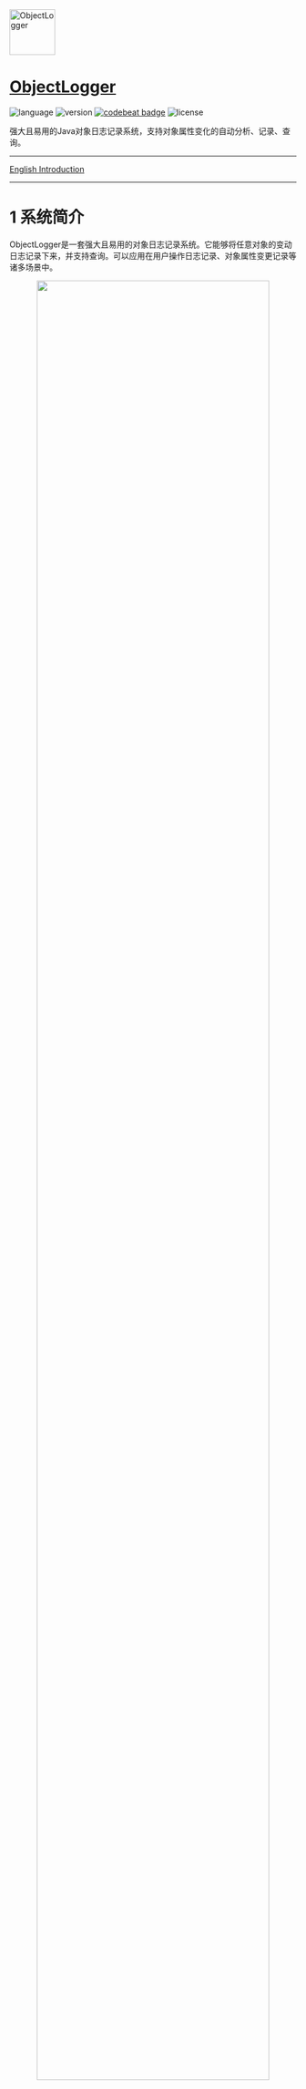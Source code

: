 <div align="left">
  <img src="./pic/ObjectLogger.png" height="80px" alt="ObjectLogger" >
</div>

# [ObjectLogger](https://github.com/yeecode/ObjectLogger)
![language](https://img.shields.io/badge/language-java-green.svg)
![version](https://img.shields.io/badge/mvn-3.1.1-blue.svg?style=flat)
[![codebeat badge](https://codebeat.co/badges/94beca78-0817-4a27-9544-326afe35339f)](https://codebeat.co/projects/github-com-yeecode-objectlogger-master)
![license](https://img.shields.io/badge/license-Apache-brightgreen.svg)

强大且易用的Java对象日志记录系统，支持对象属性变化的自动分析、记录、查询。

---

[English Introduction](./README.md)

---

# 1 系统简介

ObjectLogger是一套强大且易用的对象日志记录系统。它能够将任意对象的变动日志记录下来，并支持查询。可以应用在用户操作日志记录、对象属性变更记录等诸多场景中。

<div align=center>
  <img width="90%" src="./pic/react_en.png"/>
</div>

该系统具有以下特点：

- 一站整合：系统支持日志的记录与查询，开发者只需再开发前端界面即可使用。
- 完全独立：与业务系统无耦合，可插拔使用，不影响主业务流程。
- 应用共享：系统可以同时供多个业务系统使用，互不影响。
- 简单易用：服务端直接jar包启动；业务系统有官方Maven插件支持。
- 自动解析：能自动解析对象的属性变化，并支持富文本的前后对比。
- 便于扩展：支持自定义对象变动说明、属性变动说明。支持更多对象属性类型的扩展。

整个项目包含四个部分：

- ObjectLoggerClient：能够集成到业务系统进行日志分析、发送jar包。可以从Maven官方仓库引入该jar包。该模块位于`client`子包下。
- ObjectLoggerServer：一个web服务，需要数据库的支持。它能够接收并保存ObjectLoggerClient发出的日志信息，支持日志的查询操作。该模块位于`server`子包下。
- react-object-logger：一个React前端组件，用于进行日志的前端展示。可以从npm官方仓库引入该组件。该子项目位于[react-object-logger](https://github.com/promise-coding/react-object-logger)。
- ObjectLoggerDemo：一个业务端集成ObjectLoggerClient的示例。该模块位于`demo`子包下。

# 2 快速上手

## 2.1 创建数据库

使用该项目的`/server/database/init_data_table.sql`文件初始化两个数据表。

## 2.2 启动Server

下载该项目下最新的Server服务jar包，地址为`/server/target/ObjectLoggerServer-*.jar`。

启动下载的jar包。

```
java -jar ObjectLoggerServer-*.jar --spring.datasource.driver-class-name={db_driver} --spring.datasource.url=jdbc:{db}://{db_address}/{db_name} --spring.datasource.username={db_username} --spring.datasource.password={db_password}
```

上述命令中的用户配置项说明如下：

- `db_driver`:你所用的数据库对应的驱动。如果使用MySql数据库则为`com.mysql.jdbc.Driver`;如果使用SqlServer数据库则为`com.microsoft.sqlserver.jdbc.SQLServerDriver`。
- `db`:数据库类型。如果使用MySql数据库则为`mysql`;如果使用SqlServer数据库则为`sqlserver`。
- `db_address`:数据库连接地址。如果数据库在本机则为`127.0.0.1`。
- `db_name`:数据库名，该数据库中需包含上一步初始化的两个数据表。
- `db_username`:数据库登录用户名。
- `db_password`:数据库登录密码。

启动jar成功后可以看到下面的界面：

<div align=center>
  <img width="80%" src="./pic/server_start.png"/>
</div>

使用浏览器访问下面的页面可以看到系统欢迎页面：

```
http://127.0.0.1:12301/ObjectLoggerServer/
```

访问上述地址可以看到下面的欢迎界面：

<div align=center>
  <img width="80%" src="./pic/100.jpg"/>
</div>

至此，ObjectLoggerServer系统已经搭建结束，可以接受业务系统的日志写入和查询操作。

# 3 业务系统接入

该部分讲解如何配置业务系统来将业务系统中的对象变化通过ObjectLoggerClient分析，然后记录到ObjectLoggerServer中。

这一部分的使用可以参照ObjectLoggerDemo项目，该项目给出了业务系统集成ObjectLoggerClient的详细示例。ObjectLoggerDemo的制品包可以从`/demo/target/ObjectLoggerDemo-*.jar`获得，无需其他配置直接运行`java -jar ObjectLoggerDemo-*.jar`便可以直接启动该项目。

可以直接根据启动页面的提示访问相关地址来体验：

<div align=center>
  <img width="90%" src="./pic/demo_start.png"/>
</div>

## 3.1 引入依赖包

在pom中增加下面的依赖：

```
<dependency>
    <groupId>com.github.yeecode.objectlogger</groupId>
    <artifactId>ObjectLoggerClient</artifactId>
    <version>{最新版本}</version>
</dependency>
```

## 3.2 添加对ObjectLoggerClient中bean的自动注入

### 3.2.1 对于SpringBoot应用

在SpringBoot的启动类前添加`@ComponentScan`注解，并在`basePackages`中增加ObjectLoggerClient的包地址：`com.github.yeecode.objectlogger`，如：

```
@SpringBootApplication
@ComponentScan(basePackages={"{your_beans_root}","com.github.yeecode.objectlogger"})
public class MyBootAppApplication {
public static void main(String[] args) {
    // 省略其他代码
  }
}
```
### 3.2.2 对于Spring应用

在`applicationContext.xml`增加对ObjectLoggerClient包地址的扫描：

```
<context:component-scan base-package="com.github.yeecode.objectlogger">
</context:component-scan>
```

## 3.3 完成配置

在`application.properties`中增加:

```
yeecode.objectLogger.serverAddress=http://{ObjectLoggerServer_address}
yeecode.objectLogger.businessAppName={your_app_name}
yeecode.objectLogger.autoLogAttributes=true
```

- `ObjectLoggerServer_address`:属性指向上一步的ObjectLoggerServer的部署地址，例如：`127.0.0.1:12301`
- `your_app_name`:指当前业务系统的应用名。以便于区分日志来源，实现同时支持多个业务系统
- `yeecode.objectLogger.autoLogAttributes`:是否对对象的所有属性进行变更日志记录

至此，业务系统的配置完成。已经实现了和ObjectLoggerServer端的对接。

# 4 日志查询

系统运行后，可以通过`http://127.0.0.1:12301/ObjectLoggerServer/log/query`查询系统中记录的日志，并通过传入参数对日志进行过滤。

<div align=center>
  <img width="90%" src="./pic/api.gif"/>
</div>

通过这里，我们可以查询下一步中写入的日志。

# 5 日志展示

ObjectLogger有前端React组件[react-object-logger](https://github.com/promise-coding/react-object-logger)支持，用于进行日志信息的展示。体验页面：[react-object-logger 示例页面](https://promise-coding.github.io/react-object-logger/)

展示效果如图：

<div align=center>
  <img width="90%" src="./pic/react.png"/>
</div>

感兴趣的用户可以前往[react-object-logger](https://github.com/promise-coding/react-object-logger)进行了解。

同时也欢迎各位开发者开发面向其它前端技术栈的组件。

# 6 日志写入

业务系统在任何需要进行日志记录的类中引入`LogClient`。例如：

```
@Autowired
private LogClient logClient;
```

## 6.1 简单使用

直接将对象的零个、一个、多个属性变化放入`List<BaseAttributeModel>`后调用`logAttributes`方法发出即可。`List<BaseAttributeModel>`置为`null`则表示此次对象无需要记录的属性变动。例如，业务应用中调用：

```
logClient.logAttributes(
                "CleanRoomTask",
                5,
                "Tom",
                "add",
                "Add New Task",
                "Create a cleanRoomTask",
                "taskName is :Demo Task",
                null);
```

在ObjectLoggerServer中使用如下查询条件：
```
http://127.0.0.1:12301/ObjectLoggerServer/log/query?appName=ObjectLoggerDemo&objectName=CleanRoomTask&objectId=5
```

查询到日志：
```
{
  "respMsg": "SUCCESS",
  "respData": [
    {
      "id": 1,
      "appName": "ObjectLoggerDemo",
      "objectName": "CleanRoomTask",
      "objectId": 5,
      "operator": "Jone",
      "operationName": "start",
      "operationAlias": "Start a Task",
      "extraWords": "Begin to clean room...",
      "comment": "Come on and start cleaning up.",
      "operationTime": "2019-07-04T06:53:40.000+0000",
      "attributeModelList": [
        {
          "attributeType": "NORMAL",
          "attributeName": "status",
          "attributeAlias": "Status",
          "oldValue": "TODO",
          "newValue": "DOING",
          "diffValue": null,
          "id": 1,
          "operationId": 1
        }
      ]
    }
  ],
  "respCode": "1000"
}
```

## 6.2 对象变动自动记录

该功能可以自动完成新老对象的对比，并根据对比结果，将多个属性变动一起写入日志系统中。使用时，要确保传入的新老对象属于同一个类。

例如，业务系统这样调用：

```
CleanRoomTask task = new CleanRoomTask();
task.setId(5);
task.setTaskName("Demo Task");
task.setStatus("TODO");
task.setDescription("Do something...");

CleanRoomTask oldTask = logClient.deepCopy(task);

task.setId(5);
task.setTaskName("Demo Task");
task.setStatus("DOING");
task.setDescription("The main job is to clean the floor.");
task.setAddress("Sunny Street");
task.setRoomNumber(702);

logClient.logObject(
                cleanRoomTask.getId().toString(),
                "Tom",
                "update",
                "Update a Task",
                null,
                null,
                oldTask,
                task);
```

则我们可以使用下面查询条件：

```
http://127.0.0.1:12301/ObjectLoggerServer/log/query?appName=ObjectLoggerDemo&objectName=CleanRoomTask&objectId=5
```

查询到如下结果：

```
{
  "respMsg": "SUCCESS",
  "respData": [
    {
      "id": 4,
      "appName": "ObjectLoggerDemo",
      "objectName": "CleanRoomTask",
      "objectId": 5,
      "operator": "Tom",
      "operationName": "update",
      "operationAlias": "Update a Task",
      "extraWords": null,
      "comment": null,
      "operationTime": "2019-07-04T07:22:59.000+0000",
      "attributeModelList": [
        {
          "attributeType": "NORMAL",
          "attributeName": "roomNumber",
          "attributeAlias": "roomNumber",
          "oldValue": "",
          "newValue": "702",
          "diffValue": null,
          "id": 5,
          "operationId": 4
        },
        {
          "attributeType": "NORMAL",
          "attributeName": "address",
          "attributeAlias": "address",
          "oldValue": "",
          "newValue": "Sunny Street",
          "diffValue": null,
          "id": 6,
          "operationId": 4
        },
        {
          "attributeType": "NORMAL",
          "attributeName": "status",
          "attributeAlias": "Status",
          "oldValue": "TODO",
          "newValue": "DOING",
          "diffValue": null,
          "id": 7,
          "operationId": 4
        },
        {
          "attributeType": "TEXT",
          "attributeName": "description",
          "attributeAlias": "Description",
          "oldValue": "Do something...",
          "newValue": "The main job is to clean the floor.",
          "diffValue": "Line 1<br/>&nbsp;&nbsp;&nbsp; -： <del> Do something... </del> <br/>&nbsp;&nbsp; +： <u> The main job is to clean the floor. </u> <br/>",
          "id": 8,
          "operationId": 4
        }
      ]
    }
  ],
  "respCode": "1000"
}
```

# 7 对象属性过滤

有些对象的属性的变动不需要进行日志记录，例如`updateTime`、`hashCode`等。ObjectLoggerClient支持对对象的属性进行过滤，只追踪我们感兴趣的属性。

并且，对于每个属性我们可以更改其记录到ObjectLoggerClient系统中的具体方式，例如修改命名等。

要想启用这个功能，首先将配置中的`yeecode.objectLogger.autoLogAttributes`改为`false`。

```
yeecode.objectLogger.autoLogAttributes=true
```

然后在需要进行变化日志记录的属性上增加`@LogTag`注解。凡是没有增加该注解的属性在日志记录时会被自动跳过。

例如，注解配置如下则`id`字段的变动将被忽略。

```
private Integer id;

@LogTag
private String taskName;

@LogTag(alias = "UserId", extendedType = "userIdType")
private int userId;

@LogTag(alias = "Status")
private String status;

@LogTag(alias = "Description", builtinType = BuiltinTypeHandler.TEXT)
private String description;
```

该注解属性介绍如下：

- alias:属性别名。默认情况下会将属性名写入。
- builtinType：ObjectLoggerClient的内置类型，为BuiltinTypeHandler的值。默认为`BuiltinTypeHandler.NORMAL`。
    - BuiltinTypeHandler.NORMAL：记录属性的新值和旧值，对比值为null
    - BuiltinTypeHandler.RICHTEXT: 用户富文本对比。记录属性值的新值和旧值，并将新旧值转化为纯文本后逐行对比差异，对比值中记录差异
- extendedType：扩展属性类型。使用ObjcetLogger时，用户可以扩展某些字段的处理方式，此时，`alias`等信息均可以被用户自主覆盖。

# 8 属性处理扩展

很多情况下，用户希望能够自主决定某些对象属性的处理方式。例如，对于例子中`Task`对象的`userId`属性，用户可能想将其转化为姓名后存入日志系统，从而使得日志系统与`userId`完全解耦。

ObjectLoggerClient完全支持这种情况，可以让用户自主决定某些属性的日志记录方式。要想实现这种功能，首先在需要进行扩展处理的属性上为`@LogTag`的`extendedType`属性赋予一个字符串值。例如：

```
@LogTag(alias = "UserId", extendedType = "userIdType")
private int userId;
```

然后在业务系统中声明一个Bean继承BaseExtendedTypeHandler，作为自由扩展的钩子。代码如下:

```
@Service
public class ExtendedTypeHandler implements BaseExtendedTypeHandler {
    @Override
    public BaseAttributeModel handleAttributeChange(String extendedType, String attributeName, String attributeAlias, Object oldValue, Object newValue) {
        // TODO
    }
}
```

接下来，当ObjectLoggerClient处理到该属性时，会将该属性的相关信息传入到扩展Bean的`handleAttributeChange`方法中，然后用户可以自行处理。传入的四个参数解释如下：

- `extendedType`：扩展类型值，即`@LogTag`注解的`extendedType`值。本示例中为`userIdType`。
- `attributeName`：属性名。本示例中为`userId`。
- `attributeAlias`：属性别名，`@LogTag`注解的`alias`值。本示例中为`UserId`。
- `oldValue`：该属性的旧值。
- `newValue`：该属性的新值。

例如我们可以采用如下的方式处理`userIdType`属性：

```
@Service
public class ExtendedTypeHandler implements BaseExtendedTypeHandler {
    @Override
    public BaseAttributeModel handleAttributeChange(String extendedType, String attributeName, String attributeAlias, Object oldValue, Object newValue) {
        BaseAttributeModel baseAttributeModel = new BaseAttributeModel();
        if (extendedType.equals("userIdType")) {
            // 这里仅作示例，实际使用中可以进行调用用户系统将userId转化为userName的操作等
            baseAttributeModel.setOldValue("USER_" + oldValue);
            baseAttributeModel.setNewValue("USER_" + newValue);
            baseAttributeModel.setDiffValue(oldValue + "->" + newValue);
        }
        return baseAttributeModel;
    }
}
```

## 9 Roadmap

- 3.1.2：修复外部依赖引入的log4j2漏洞
- 3.1.1：增加对象深度拷贝功能，便于用户保存变更前的对象
- 3.0.1: 优化系统命名，对比值输出转为灵活的json
- 3.0.0：优化系统命名
- 2.3.0：增加对继承属性的自动记录功能
- 2.2.0：增加全局对象属性变动自动记录功能
- 2.0.1：日志写入支持多线程
- 2.0.0：重新组织代码结构
- 1.0.0：实现基本功能